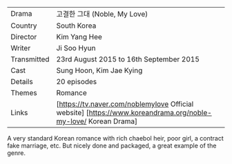 | | |
|-|-|
Drama|&#44256;&#44208;&#54620; &#44536;&#45824; (Noble, My Love)
Country|South Korea
Director|Kim Yang Hee
Writer|Ji Soo Hyun
Transmitted|23rd August 2015 to 16th September 2015
Cast|Sung Hoon, Kim Jae Kying
Details|20 episodes
Themes|Romance
Links|[https://tv.naver.com/noblemylove Official website] [https://www.koreandrama.org/noble-my-love/ Korean Drama]

A very standard Korean romance with rich chaebol heir, poor
girl, a contract fake marriage, etc. But nicely done and
packaged, a great example of the genre.
